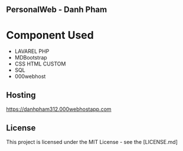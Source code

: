 

## PersonalWeb - Danh Pham
<h1> Component Used </h1>
<ul>
<li> LAVAREL PHP </li>
<li> MDBootstrap </li>
<li> CSS HTML CUSTOM </li>
<li> SQL  </li>
<li> 000webhost </li>
</ul>


## Hosting

https://danhpham312.000webhostapp.com


## License

This project is licensed under the MIT License - see the [LICENSE.md]
